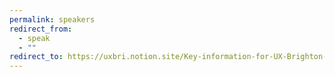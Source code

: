 ```yaml
---
permalink: speakers
redirect_from:
  - speak
  - ""
redirect_to: https://uxbri.notion.site/Key-information-for-UX-Brighton-2023-speakers-22bd805cf8eb4511add43804265d69de
---
```

